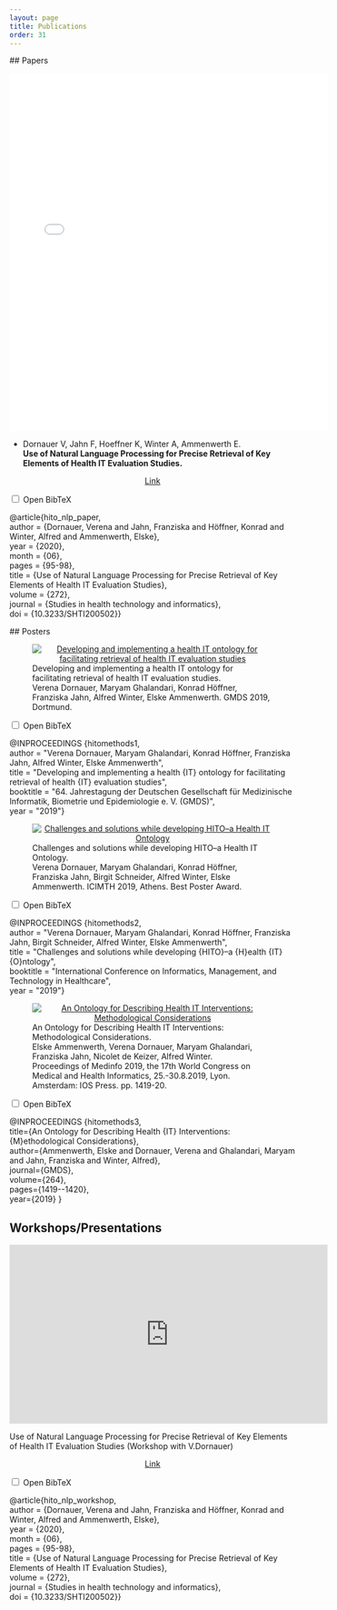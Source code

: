 ```yaml
---
layout: page
title: Publications
order: 31
---
```

<!-- use css for superduper collapsibles -->
<link rel="stylesheet" href="{{ '/public/css/collapse.css' | relative_url }}">
## Papers

<p align="center"><iframe width="560" height="630" src="{{ '/public/paper_vdornauer.pdf' | relative_url }}" frameborder="0" allowfullscreen></iframe></p>

* Dornauer V, Jahn F, Hoeffner K, Winter A, Ammenwerth E. <br>**Use of Natural Language Processing for Precise Retrieval of Key Elements of Health IT Evaluation Studies.**
<p align="center"><a href="http://ebooks.iospress.nl/publication/54602">Link</a></p>

<div class="wrap-collabsible">
  <input id="collapsible0" class="toggle" type="checkbox">
  <label for="collapsible0" class="lbl-toggle">Open BibTeX</label>
  <div class="collapsible-content">
    <div class="content-inner">
      <p>
        @article{hito_nlp_paper,<br>
        author = {Dornauer, Verena and Jahn, Franziska and Höffner, Konrad and Winter, Alfred and Ammenwerth, Elske},<br>
        year = {2020},<br>
        month = {06},<br>
        pages = {95-98},<br>
        title = {Use of Natural Language Processing for Precise Retrieval of Key Elements of Health IT Evaluation Studies},<br>
        volume = {272},<br>
        journal = {Studies in health technology and informatics},<br>
        doi = {10.3233/SHTI200502}}
      </p>
    </div>
  </div>
</div>
## Posters
<figure>
<center>
<a href="{{ '/public/gmds-2019-poster-vd.svg' | relative_url }}">
<img src="{{ '/public/gmds-2019-poster-vd-400.png' | relative_url }}" alt="Developing and implementing a health IT ontology for facilitating retrieval of health IT evaluation studies"/>
</a>
</center>
<figcaption>
Developing and implementing a health IT ontology for facilitating retrieval of health IT evaluation studies.<br>
Verena Dornauer, Maryam Ghalandari, Konrad Höffner, Franziska Jahn, Alfred Winter, Elske Ammenwerth.
GMDS 2019, Dortmund.
</figcaption>
</figure>

<div class="wrap-collabsible">
  <input id="collapsible1" class="toggle" type="checkbox">
  <label for="collapsible1" class="lbl-toggle">Open BibTeX</label>
  <div class="collapsible-content">
    <div class="content-inner">
      <p>
      @INPROCEEDINGS {hitomethods1,<br>
          author    = "Verena Dornauer, Maryam Ghalandari, Konrad Höffner, Franziska Jahn, Alfred Winter, Elske Ammenwerth",<br>
          title     = "Developing and implementing a health {IT} ontology for facilitating retrieval of health {IT} evaluation studies",<br>
          booktitle = "64. Jahrestagung der Deutschen Gesellschaft für Medizinische Informatik, Biometrie und Epidemiologie e. V. (GMDS)",<br>
          year      = "2019"}
      </p>
    </div>
  </div>
</div>

<figure>
<center>
<a href="{{ '/public/icimth-2019-poster-vd.svg' | relative_url }}">
<img src="{{ '/public/icimth-2019-poster-vd-400.png' | relative_url }}" alt="Challenges and solutions while developing HITO&ndash;a Health IT Ontology"/>
</a>
</center>
<figcaption>
Challenges and solutions while developing HITO&ndash;a Health IT Ontology.<br>
Verena Dornauer, Maryam Ghalandari, Konrad Höffner, Franziska Jahn, Birgit Schneider, Alfred Winter, Elske Ammenwerth.
ICIMTH 2019, Athens. Best Poster Award.
</figcaption>
</figure>

<div class="wrap-collabsible">
  <input id="collapsible2" class="toggle" type="checkbox">
  <label for="collapsible2" class="lbl-toggle">Open BibTeX</label>
  <div class="collapsible-content">
    <div class="content-inner">
      <p>
      @INPROCEEDINGS {hitomethods2,<br>
          author    = "Verena Dornauer, Maryam Ghalandari, Konrad Höffner, Franziska Jahn, Birgit Schneider, Alfred Winter, Elske Ammenwerth",<br>
          title     = "Challenges and solutions while developing {HITO}–a {H}ealth {IT} {O}ntology",<br>
          booktitle = "International Conference on Informatics, Management, and Technology in Healthcare",<br>
          year      = "2019"}
      </p>
    </div>
  </div>
</div>

<figure>
<center>
<a href="{{ '/public/medinfo-2019-poster-ea.svg' | relative_url }}">
<img src="{{ '/public/medinfo-2019-poster-ea-400.png' | relative_url }}" alt="An Ontology for Describing Health IT Interventions: Methodological Considerations"/>
</a>
</center>
<figcaption>
An Ontology for Describing Health IT Interventions: Methodological Considerations.<br>
Elske Ammenwerth, Verena Dornauer, Maryam Ghalandari, Franziska Jahn, Nicolet de Keizer, Alfred Winter.<br>
Proceedings of Medinfo 2019, the 17th World Congress on Medical and Health Informatics, 25.-30.8.2019, Lyon.<br>
Amsterdam: IOS Press. pp. 1419-20.
</figcaption>
</figure>

<div class="wrap-collabsible">
  <input id="collapsible3" class="toggle" type="checkbox">
  <label for="collapsible3" class="lbl-toggle">Open BibTeX</label>
  <div class="collapsible-content">
    <div class="content-inner">
      <p>
      @INPROCEEDINGS {hitomethods3,<br>
        title={An Ontology for Describing Health {IT} Interventions: {M}ethodological Considerations},<br>
        author={Ammenwerth, Elske and Dornauer, Verena and Ghalandari, Maryam and Jahn, Franziska and Winter, Alfred},<br>
        journal={GMDS},<br>
        volume={264},<br>
        pages={1419--1420},<br>
        year={2019} }
      </p>
    </div>
  </div>
</div>

<!-- Script for superduper collapsibles -->
<script>
let myLabels = document.querySelectorAll('.lbl-toggle');

Array.from(myLabels).forEach(label => {
  label.addEventListener('keydown', e => {
    // 32 === spacebar
    // 13 === enter
    if (e.which === 32 || e.which === 13) {
      e.preventDefault();
      label.click();
    };
  });
});
</script>

## Workshops/Presentations

<p align="center">
<iframe width="560" height="315" src="https://www.youtube.com/embed/ZcF0uyZMjvQ?rel=0;autoplay=1;modestbranding=1" frameborder="0" allow="accelerometer; autoplay; encrypted-media; gyroscope; picture-in-picture" allowfullscreen></iframe></p>

Use of Natural Language Processing for Precise Retrieval of Key Elements of Health IT Evaluation Studies (Workshop with V.Dornauer)
<br>
<p align="center"><a href="https://www.youtube.com/watch?v=ZcF0uyZMjvQ">Link</a></p>

<div class="wrap-collabsible">
  <input id="collapsible4" class="toggle" type="checkbox">
  <label for="collapsible4" class="lbl-toggle">Open BibTeX</label>
  <div class="collapsible-content">
    <div class="content-inner">
      <p>
        @article{hito_nlp_workshop,<br>
        author = {Dornauer, Verena and Jahn, Franziska and Höffner, Konrad and Winter, Alfred and Ammenwerth, Elske},<br>
        year = {2020},<br>
        month = {06},<br>
        pages = {95-98},<br>
        title = {Use of Natural Language Processing for Precise Retrieval of Key Elements of Health IT Evaluation Studies},<br>
        volume = {272},<br>
        journal = {Studies in health technology and informatics},<br>
        doi = {10.3233/SHTI200502}}
      </p>
    </div>
  </div>
</div>
